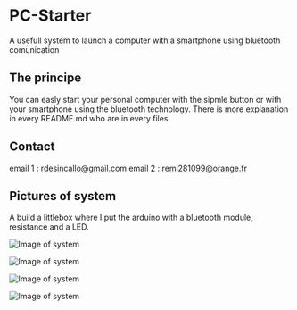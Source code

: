 # PC-Starter
A usefull system to launch a computer with a smartphone using bluetooth comunication

## The principe
You can easly start your personal computer with the sipmle button or with your smartphone using the bluetooth technology.
There is more explanation in every README.md who are in every files.

## Contact
email 1 : rdesincallo@gmail.com
email 2 : remi281099@orange.fr
## Pictures of system

A build a littlebox where I put the arduino with a bluetooth module, resistance and a LED.

![Image of system](http://unuspace.xyz/img/img1.jpg)

![Image of system](http://unuspace.xyz/img/img2.jpg)

![Image of system](http://unuspace.xyz/img/img3.jpg)

![Image of system](http://unuspace.xyz/img/img4.jpg)

